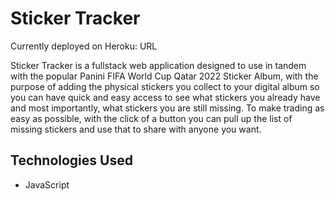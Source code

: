 # Sticker Tracker
Currently deployed on Heroku: URL

Sticker Tracker is a fullstack web application designed to use in tandem with the popular Panini FIFA World Cup Qatar 2022 Sticker Album, with the purpose of adding the physical stickers you collect to your digital album so you can have quick and easy access to see what stickers you already have and most importantly, what stickers you are still missing. To make trading as easy as possible, with the click of a button you can pull up the list of missing stickers and use that to share with anyone you want.


## Technologies Used
* JavaScript
